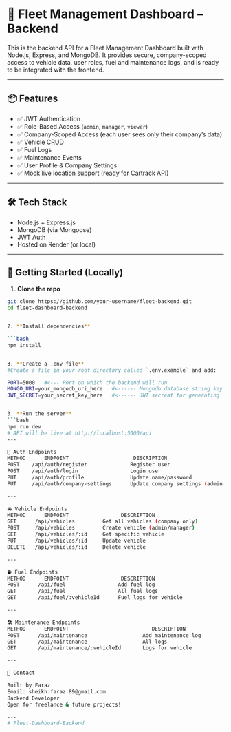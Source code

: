 # 🚗 Fleet Management Dashboard – Backend

This is the backend API for a Fleet Management Dashboard built with Node.js, Express, and MongoDB. It provides secure, company-scoped access to vehicle data, user roles, fuel and maintenance logs, and is ready to be integrated with the frontend.

---

## 📦 Features

- ✅ JWT Authentication
- ✅ Role-Based Access (`admin`, `manager`, `viewer`)
- ✅ Company-Scoped Access (each user sees only their company’s data)
- ✅ Vehicle CRUD
- ✅ Fuel Logs
- ✅ Maintenance Events
- ✅ User Profile & Company Settings
- ✅ Mock live location support (ready for Cartrack API)

---

## 🛠 Tech Stack

- Node.js + Express.js
- MongoDB (via Mongoose)
- JWT Auth
- Hosted on Render (or local)

---

## 🚀 Getting Started (Locally)

1. **Clone the repo**

```bash
git clone https://github.com/your-username/fleet-backend.git
cd fleet-dashboard-backend


2. **Install dependencies**

```bash
npm install


3. **Create a .env file**
#Create a file in your root directory called `.env.example` and add:

PORT=5000   #<--- Port on which the backend will run
MONGO_URI=your_mongodb_uri_here   #<------ Mongodb database string key to connect to database
JWT_SECRET=your_secret_key_here   #<------ JWT secreat for generating 


3. **Run the server**
```bash
npm run dev
# API will be live at http://localhost:5000/api
---

🔐 Auth Endpoints
METHOD	    ENDPOINT	                 DESCRIPTION
POST	/api/auth/register	            Register user
POST	/api/auth/login	                Login user
PUT	    /api/auth/profile	            Update name/password
PUT	    /api/auth/company-settings	    Update company settings (admin only)

---

🚘 Vehicle Endpoints
METHOD	    ENDPOINT	             DESCRIPTION
GET	     /api/vehicles	       Get all vehicles (company only)
POST	 /api/vehicles	       Create vehicle (admin/manager)
GET	     /api/vehicles/:id	   Get specific vehicle
PUT 	 /api/vehicles/:id	   Update vehicle
DELETE	 /api/vehicles/:id	   Delete vehicle

---

⛽ Fuel Endpoints
METHOD	    ENDPOINT	             DESCRIPTION
POST	  /api/fuel	                Add fuel log
GET	      /api/fuel	                All fuel logs
GET	      /api/fuel/:vehicleId	    Fuel logs for vehicle

---

🛠 Maintenance Endpoints
METHOD	    ENDPOINT	                       DESCRIPTION
POST	  /api/maintenance	                Add maintenance log
GET	      /api/maintenance	                All logs
GET	      /api/maintenance/:vehicleId	    Logs for vehicle

---

📩 Contact

Built by Faraz
Email: sheikh.faraz.89@gmail.com
Backend Developer
Open for freelance & future projects!

---
#   F l e e t - D a s h b o a r d - B a c k e n d  
 